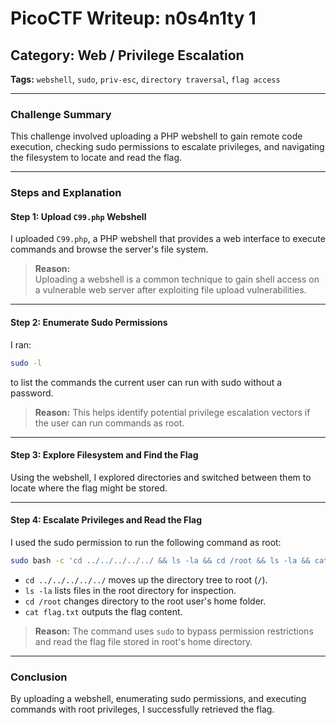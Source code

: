 # PicoCTF Writeup: n0s4n1ty 1

## Category: Web / Privilege Escalation  
**Tags:** `webshell`, `sudo`, `priv-esc`, `directory traversal`, `flag access`

---

### Challenge Summary

This challenge involved uploading a PHP webshell to gain remote code execution, checking sudo permissions to escalate privileges, and navigating the filesystem to locate and read the flag.

---

### Steps and Explanation

#### Step 1: Upload `C99.php` Webshell

I uploaded `C99.php`, a PHP webshell that provides a web interface to execute commands and browse the server's file system.

> **Reason:**  
> Uploading a webshell is a common technique to gain shell access on a vulnerable web server after exploiting file upload vulnerabilities.

---

#### Step 2: Enumerate Sudo Permissions

I ran:

```bash
sudo -l
````

to list the commands the current user can run with sudo without a password.

> **Reason:**
> This helps identify potential privilege escalation vectors if the user can run commands as root.

---

#### Step 3: Explore Filesystem and Find the Flag

Using the webshell, I explored directories and switched between them to locate where the flag might be stored.

---

#### Step 4: Escalate Privileges and Read the Flag

I used the sudo permission to run the following command as root:

```bash
sudo bash -c 'cd ../../../../../ && ls -la && cd /root && ls -la && cat flag.txt'
```

* `cd ../../../../../` moves up the directory tree to root (`/`).
* `ls -la` lists files in the root directory for inspection.
* `cd /root` changes directory to the root user's home folder.
* `cat flag.txt` outputs the flag content.

> **Reason:**
> The command uses `sudo` to bypass permission restrictions and read the flag file stored in root's home directory.

---

### Conclusion

By uploading a webshell, enumerating sudo permissions, and executing commands with root privileges, I successfully retrieved the flag.
